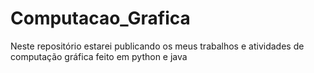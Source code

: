 # Computacao_Grafica
Neste repositório estarei publicando os meus trabalhos e atividades de computação gráfica feito em python e java
